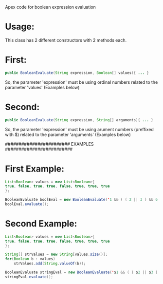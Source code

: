 Apex code for boolean expression evaluation

# Usage:
This class has 2 different constructors with 2 methods each.

# First:
```java
public BooleanEvaluate(String expression, Boolean[] values){ ... }
```
So, the parameter 'expression' must be using ordinal numbers related to the parameter 'values'  (Examples below)

# Second:
```java
public BooleanEvaluate(String expression, String[] arguments){ ... }
```
So, the parameter 'expression' must be using arument numbers (preffixed with $) related to the parameter 'arguments' (Examples below)

######################## EXAMPLES #########################

# First Example:

```java
List<Boolean> values = new List<Boolean>{
true, false, true, true, false, true, true, true
};

BooleanEvaluate boolEval = new BooleanEvaluate('1 && ( ( 2 || 3 ) && 6 ) && ( 4 && 5 || ( 7 && 8 ) )', values);
boolEval.evaluate();
```

# Second Example:

```java
List<Boolean> values = new List<Boolean>{
true, false, true, true, false, true, true, true
};

String[] strValues = new String[values.size()];
for(Boolean b : values)
    strValues.add(String.valueOf(b));

BooleanEvaluate stringEval = new BooleanEvaluate('$1 && ( ( $2 || $3 ) && $6 ) && ( $4 && $5 || ( $7 && $8 ) )', strValues);
stringEval.evaluate();
```
